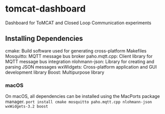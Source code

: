 # tomcat-dashboard
Dashboard for ToMCAT and Closed Loop Communication experiments

## Installing Dependencies
cmake: Build software used for generating cross-platform Makefiles
Mosquitto: MQTT message bus broker
paho.mqtt.cpp: Client library for MQTT message bus integration
nlohmann-json:  Library for creating and parsing JSON messages
wxWidgets: Cross-platform application and GUI development library
Boost: Multipurpose library

### macOS
On macOS, all dependencies can be installed using the MacPorts package manager.
`port install cmake mosquitto paho.mqtt.cpp nlohmann-json wxWidgets-3.2 boost`
